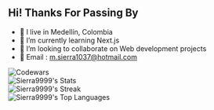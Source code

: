 ## Hi! Thanks For Passing By

- 🥑 I live in Medellín, Colombia
- 🌱 I’m currently learning Next.js
- 🫱 I’m looking to collaborate on Web development projects
- 📨 Email : m.sierra1037@hotmail.com

![Codewars](https://github.r2v.ch/codewars?user=Sierra9999&top_languages=true&stroke=%23BB432C&theme=dark)
<br>
![Sierra9999's Stats](https://github-readme-stats.vercel.app/api?username=Sierra9999&theme=dark&show_icons=true&hide_border=true&count_private=true)
<br>
![Sierra9999's Streak](https://github-readme-streak-stats.herokuapp.com/?user=Sierra9999&theme=dark&hide_border=true)
<br>
![Sierra9999's Top Languages](https://github-readme-stats.vercel.app/api/top-langs/?username=Sierra9999&theme=dark&show_icons=true&hide_border=true&layout=compact)



